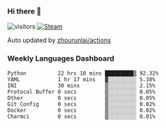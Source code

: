 ### Hi there 👋

![visitors](https://visitor-badge.glitch.me/badge?page_id=zhourunlai)
[![Steam](https://img.shields.io/badge/dynamic/json?label=Steam&query=%24.data.totalSubs&url=https%3A%2F%2Fapi.spencerwoo.com%2Fsubstats%2F%3Fsource%3DsteamGames%26queryKey%3D76561198285156854&suffix=%20Games&logo=steam&labelColor=134375&color=0b1a37&longCache=true)](http://steamcommunity.com/profiles/76561198285156854)

Auto updated by <a href="https://github.com/zhourunlai/zhourunlai/actions" target="_blank">zhourunlai/actions</a>

### Weekly Languages Dashboard

<!--PART:wakatime-->
```text
Python          22 hrs 10 mins █████████▒ 92.32%
YAML            1 hr 17 mins   ▓░░░░░░░░░ 5.38%
INI             30 mins        ▒░░░░░░░░░ 2.15%
Protocol Buffer 0 secs         ▒░░░░░░░░░ 0.05%
Other           0 secs         ▒░░░░░░░░░ 0.05%
Git Config      0 secs         ▒░░░░░░░░░ 0.02%
Docker          0 secs         ▒░░░░░░░░░ 0.02%
Charmci         0 secs         ▒░░░░░░░░░ 0.01%
```
<!--PART:wakatime-->
